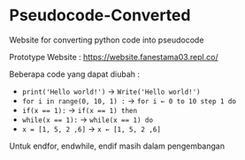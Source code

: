 # Pseudocode-Converted
Website for converting python code into pseudocode

Prototype Website : https://website.fanestama03.repl.co/

Beberapa code yang dapat diubah : 

- `print('Hello world!')` -> `Write('Hello world!')`
- `for i in range(0, 10, 1) :` -> `for i ← 0 to 10 step 1 do`
- `if(x == 1):` -> `if(x == 1) then`
- `while(x == 1):` -> `while(x == 1) do`
- `x = [1, 5, 2 ,6]` -> `x ← [1, 5, 2 ,6]`

Untuk endfor, endwhile, endif
masih dalam pengembangan
